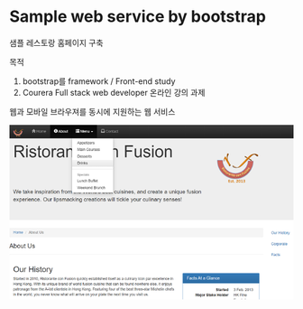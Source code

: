 # Sample web service by bootstrap
샘플 레스토랑 홈페이지 구축 
 
목적 
1. bootstrap를 framework / Front-end study
2. Courera Full stack web developer 온라인 강의 과제

웹과 모바일 브라우져를 동시에 지원하는 웹 서비스

<img src='https://github.com/geeshow/webservice/blob/master/restaurant2.PNG?raw=true' />
